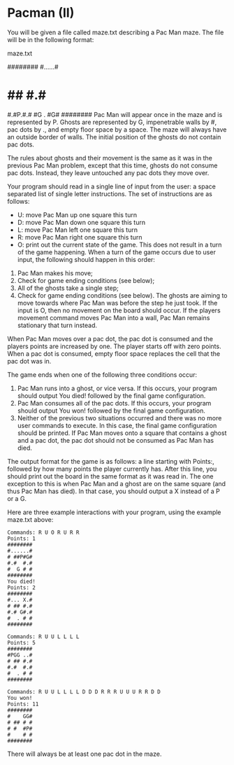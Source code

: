# Pacman (II)

You will be given a file called maze.txt describing a Pac Man maze. The file will be in the following format:

maze.txt

########
#......#
# ## #.#
#.#P.#.#
#G . #G#
########
Pac Man will appear once in the maze and is represented by P. Ghosts are represented by G, impenetrable walls by #, pac dots by ., and empty floor space by a space. The maze will always have an outside border of walls. The initial position of the ghosts do not contain pac dots.

The rules about ghosts and their movement is the same as it was in the previous Pac Man problem, except that this time, ghosts do not consume pac dots. Instead, they leave untouched any pac dots they move over.

Your program should read in a single line of input from the user: a space separated list of single letter instructions. The set of instructions are as follows:

 * U: move Pac Man up one square this turn
 * D: move Pac Man down one square this turn
 * L: move Pac Man left one square this turn
 * R: move Pac Man right one square this turn
 * O: print out the current state of the game. This does not result in a turn of the game happening.
When a turn of the game occurs due to user input, the following should happen in this order:

1. Pac Man makes his move;
2. Check for game ending conditions (see below);
3. All of the ghosts take a single step;
4. Check for game ending conditions (see below).
The ghosts are aiming to move towards where Pac Man was before the step he just took. If the input is O, then no movement on the board should occur. If the players movement command moves Pac Man into a wall, Pac Man remains stationary that turn instead.

When Pac Man moves over a pac dot, the pac dot is consumed and the players points are increased by one. The player starts off with zero points. When a pac dot is consumed, empty floor space replaces the cell that the pac dot was in.

The game ends when one of the following three conditions occur:

1. Pac Man runs into a ghost, or vice versa. If this occurs, your program should output You died! followed by the final game configuration.
2. Pac Man consumes all of the pac dots. If this occurs, your program should output You won! followed by the final game configuration.
3. Neither of the previous two situations occurred and there was no more user commands to execute. In this case, the final game configuration should be printed.
If Pac Man moves onto a square that contains a ghost and a pac dot, the pac dot should not be consumed as Pac Man has died.

The output format for the game is as follows: a line starting with Points:, followed by how many points the player currently has. After this line, you should print out the board in the same format as it was read in. The one exception to this is when Pac Man and a ghost are on the same square (and thus Pac Man has died). In that case, you should output a X instead of a P or a G.

Here are three example interactions with your program, using the example maze.txt above:

```
Commands: R U O R U R R
Points: 1
########
#......#
# ##P#G#
#.#  #.#
#  G # #
########
You died!
Points: 2
########
#... X.#
# ## #.#
#.# G#.#
#  . # #
########
```
```
Commands: R U U L L L L
Points: 5
########
#PGG ..#
# ## #.#
#.#  #.#
#  . # #
########
```
```
Commands: R U U L L L L D D D R R R U U U R R D D
You won!
Points: 11
########
#    GG#
# ## # #
# #  #P#
#    # #
########
```
There will always be at least one pac dot in the maze.
